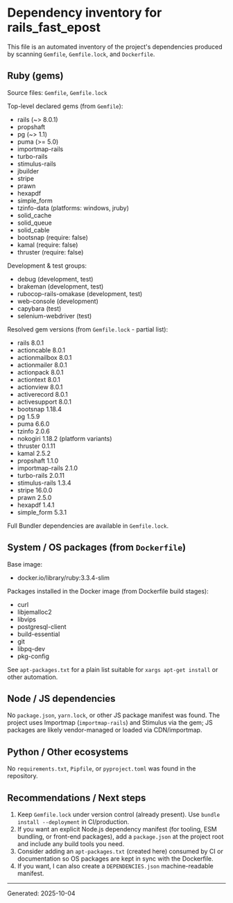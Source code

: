 # Dependency inventory for rails_fast_epost

This file is an automated inventory of the project's dependencies produced by scanning `Gemfile`, `Gemfile.lock`, and `Dockerfile`.

## Ruby (gems)

Source files: `Gemfile`, `Gemfile.lock`

Top-level declared gems (from `Gemfile`):

- rails (~> 8.0.1)
- propshaft
- pg (~> 1.1)
- puma (>= 5.0)
- importmap-rails
- turbo-rails
- stimulus-rails
- jbuilder
- stripe
- prawn
- hexapdf
- simple_form
- tzinfo-data (platforms: windows, jruby)
- solid_cache
- solid_queue
- solid_cable
- bootsnap (require: false)
- kamal (require: false)
- thruster (require: false)

Development & test groups:

- debug (development, test)
- brakeman (development, test)
- rubocop-rails-omakase (development, test)
- web-console (development)
- capybara (test)
- selenium-webdriver (test)

Resolved gem versions (from `Gemfile.lock` - partial list):

- rails 8.0.1
- actioncable 8.0.1
- actionmailbox 8.0.1
- actionmailer 8.0.1
- actionpack 8.0.1
- actiontext 8.0.1
- actionview 8.0.1
- activerecord 8.0.1
- activesupport 8.0.1
- bootsnap 1.18.4
- pg 1.5.9
- puma 6.6.0
- tzinfo 2.0.6
- nokogiri 1.18.2 (platform variants)
- thruster 0.1.11
- kamal 2.5.2
- propshaft 1.1.0
- importmap-rails 2.1.0
- turbo-rails 2.0.11
- stimulus-rails 1.3.4
- stripe 16.0.0
- prawn 2.5.0
- hexapdf 1.4.1
- simple_form 5.3.1

Full Bundler dependencies are available in `Gemfile.lock`.

## System / OS packages (from `Dockerfile`)

Base image:

- docker.io/library/ruby:3.3.4-slim

Packages installed in the Docker image (from Dockerfile build stages):

- curl
- libjemalloc2
- libvips
- postgresql-client
- build-essential
- git
- libpq-dev
- pkg-config

See `apt-packages.txt` for a plain list suitable for `xargs apt-get install` or other automation.

## Node / JS dependencies

No `package.json`, `yarn.lock`, or other JS package manifest was found. The project uses Importmap (`importmap-rails`) and Stimulus via the gem; JS packages are likely vendor-managed or loaded via CDN/importmap.

## Python / Other ecosystems

No `requirements.txt`, `Pipfile`, or `pyproject.toml` was found in the repository.

## Recommendations / Next steps

1. Keep `Gemfile.lock` under version control (already present). Use `bundle install --deployment` in CI/production.
2. If you want an explicit Node.js dependency manifest (for tooling, ESM bundling, or front-end packages), add a `package.json` at the project root and include any build tools you need.
3. Consider adding an `apt-packages.txt` (created here) consumed by CI or documentation so OS packages are kept in sync with the Dockerfile.
4. If you want, I can also create a `DEPENDENCIES.json` machine-readable manifest.

---
Generated: 2025-10-04
